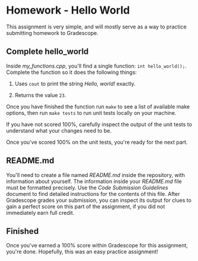 
# Homework - Hello World

This assignment is very simple, and will mostly serve as a way to practice submitting homework to Gradescope.

## Complete hello_world

Inside *my_functions.cpp*, you'll find a single function: `int hello_world();`.
Complete the function so it does the following things:

1. Uses `cout` to print the string *Hello, world!* exactly.

2. Returns the value `23`.

Once you have finished the function run `make` to see a list of available make options,
	then run `make tests` to run unit tests locally on your machine.

If you have not scored 100%, carefully inspect the output of the unit tests to understand what your changes need to be.

Once you've scored 100% on the unit tests, you're ready for the next part.

## README.md

You'll need to create a file named *README.md* inside the repository, with information about yourself.
The information inside your *README.md* file must be formatted precisely. Use the *Code Submission Guidelines* document to find detailed instructions for the contents of this file.
After Gradescope grades your submission, you can inspect its output for clues to gain a perfect score on this part of the assignment, if you did not immediately earn full credit.

## Finished

Once you've earned a 100% score within Gradescope for this assignment,
	you're done. Hopefully, this was an easy practice assignment!


